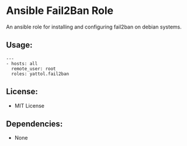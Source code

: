 # Ansible Fail2Ban Role

An ansible role for installing and configuring fail2ban on debian systems.

## Usage:
    ---
    - hosts: all
      remote_user: root
      roles: yattol.fail2ban



## License:
- MIT License


## Dependencies:
- None
